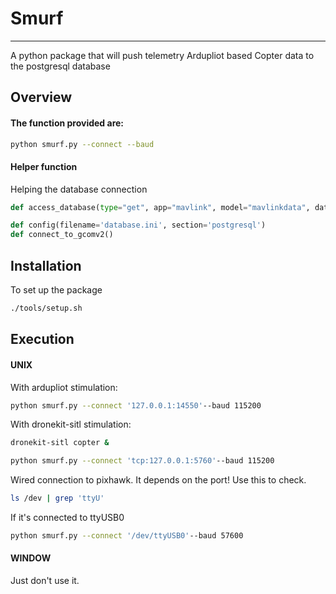 # Smurf
---
A python package that will push telemetry Ardupliot based Copter data to the postgresql database

## Overview
#### The function provided are: 

> 
```bash 
python smurf.py --connect --baud
```

#### Helper function 
Helping the database connection

```python
def access_database(type="get", app="mavlink", model="mavlinkdata", data_name="connected", data=""):
```
```python
def config(filename='database.ini', section='postgresql')
def connect_to_gcomv2()
```

## Installation
To set up the package
```bash
./tools/setup.sh
```

## Execution
#### UNIX

With ardupliot stimulation:
```bash
python smurf.py --connect '127.0.0.1:14550'--baud 115200
```
With dronekit-sitl stimulation:
```bash
dronekit-sitl copter &

python smurf.py --connect 'tcp:127.0.0.1:5760'--baud 115200
```
Wired connection to pixhawk. It depends on the port! Use this to check.
```bash
ls /dev | grep 'ttyU'
```
If it's connected to ttyUSB0
```bash
python smurf.py --connect '/dev/ttyUSB0'--baud 57600
```
#### WINDOW

Just don't use it.